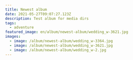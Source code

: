 ```yaml
---
title: Newest album
date: 2021-05-27T09:07:27.123Z
description: Test album for media dirs
tags:
  - adventure
featured_image: en/album/newest-album/wedding_w-3621.jpg
images:
  - image: /album/newest-album/wedding_w-3364.jpg
  - image: /album/newest-album/wedding_w-3621.jpg
  - image: /album/newest-album/wedding_w-2.jpg
---
```

